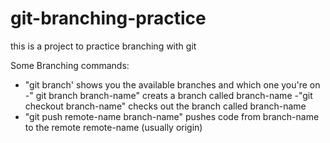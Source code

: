 # git-branching-practice

this is a project to practice branching with git

Some Branching commands:
- "git branch' shows you the available branches and which one you're on
-" git branch branch-name" creats a branch called branch-name
-"git checkout branch-name" checks out the branch called branch-name
- "git push remote-name branch-name" pushes code from branch-name to the remote remote-name (usually origin)
